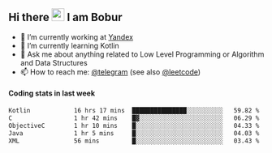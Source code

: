 ## Hi there <img src="https://media.giphy.com/media/hvRJCLFzcasrR4ia7z/giphy.gif" width="25px" height="25px"> I am Bobur

- :briefcase: I’m currently working at [Yandex](https://yandex.ru/)
- :seedling: I’m currently learning Kotlin
- :speech_balloon: Ask me about anything related to Low Level Programming or Algorithm and Data Structures
- :mailbox: How to reach me: [@telegram](https://t.me/octoant) (see also [@leetcode](https://leetcode.com/octoant/))    

#### Coding stats in last week

<!--START_SECTION:waka-->

```txt
Kotlin            16 hrs 17 mins  ███████████████░░░░░░░░░░   59.82 %
C                 1 hr 42 mins    █▓░░░░░░░░░░░░░░░░░░░░░░░   06.29 %
ObjectiveC        1 hr 10 mins    █░░░░░░░░░░░░░░░░░░░░░░░░   04.33 %
Java              1 hr 5 mins     █░░░░░░░░░░░░░░░░░░░░░░░░   04.03 %
XML               56 mins         █░░░░░░░░░░░░░░░░░░░░░░░░   03.43 %
```

<!--END_SECTION:waka-->
